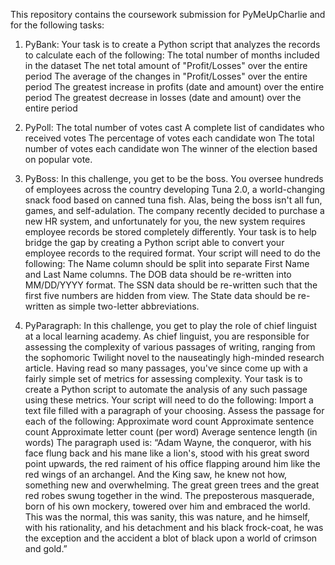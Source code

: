 This repository contains the coursework submission for PyMeUpCharlie and for the following tasks:

1) PyBank:
    Your task is to create a Python script that analyzes the records to calculate each of the following:
    The total number of months included in the dataset
    The net total amount of "Profit/Losses" over the entire period
    The average of the changes in "Profit/Losses" over the entire period
    The greatest increase in profits (date and amount) over the entire period
    The greatest decrease in losses (date and amount) over the entire period

2) PyPoll:
    The total number of votes cast
    A complete list of candidates who received votes
    The percentage of votes each candidate won
    The total number of votes each candidate won
    The winner of the election based on popular vote.

3) PyBoss:
In this challenge, you get to be the boss. You oversee hundreds of employees across the country developing Tuna 2.0, a world-changing snack food based on canned tuna fish. Alas, being the boss isn't all fun, games, and self-adulation. The company recently decided to purchase a new HR system, and unfortunately for you, the new system requires employee records be stored completely differently.
Your task is to help bridge the gap by creating a Python script able to convert your employee records to the required format. Your script will need to do the following:
    The Name column should be split into separate First Name and Last Name columns.
    The DOB data should be re-written into MM/DD/YYYY format.
    The SSN data should be re-written such that the first five numbers are hidden from view.
    The State data should be re-written as simple two-letter abbreviations.

4) PyParagraph:
In this challenge, you get to play the role of chief linguist at a local learning academy. As chief linguist, you are responsible for assessing the complexity of various passages of writing, ranging from the sophomoric Twilight novel to the nauseatingly high-minded research article. Having read so many passages, you've since come up with a fairly simple set of metrics for assessing complexity.
Your task is to create a Python script to automate the analysis of any such passage using these metrics. Your script will need to do the following:
Import a text file filled with a paragraph of your choosing.
Assess the passage for each of the following:
    Approximate word count
    Approximate sentence count
    Approximate letter count (per word)
    Average sentence length (in words)
The paragraph used is:
    “Adam Wayne, the conqueror, with his face flung back and his mane like a lion's, stood with his great sword point upwards, the red raiment of his office flapping around him like the red wings of an archangel. And the King saw, he knew not how, something new and overwhelming. The great green trees and the great red robes swung together in the wind. The preposterous masquerade, born of his own mockery, towered over him and embraced the world. This was the normal, this was sanity, this was nature, and he himself, with his rationality, and his detachment and his black frock-coat, he was the exception and the accident a blot of black upon a world of crimson and gold.”